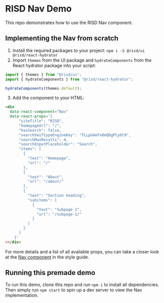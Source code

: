 # RISD Nav Demo

This repo demonstrates how to use the RISD Nav component.

## Implementing the Nav from scratch

1. Install the required packages to your project: `npm i -S @risd/ui @risd/react-hydrator`
2. Import `themes` from the UI package and `hydrateComponents` from the React hydrator package into your script:

```js
import { themes } from "@risd/ui";
import { hydrateComponents } from "@risd/react-hydrator";

hydrateComponents(themes.default);
```

3. Add the component to your HTML:

```html
<div
  data-react-component="Nav"
  data-react-props='{
      "siteTitle": "RISD",
      "homepageUrl": "/",
      "hasSearch": false,
      "searchSwiftypeEngineKey": "TLLpGAeFx8mQDgPCy6t9",
      "searchMaxResults": 4,
      "searchInputPlaceholder": "Search",
      "items": [
        {
          "text": "Homepage",
          "url": "/"
        },
        {
          "text": "About",
          "url": "/about/"
        },
        {
          "text": "Section heading",
          "subitems": [
            {
              "text": "Subpage 1",
              "url": "/subpage-1/"
            }
          ]
        }
      ]
    }'
></div>
```

For more details and a list of all available props, you can take a closer look at the [Nav component](http://develop.styleguide.risd.systems/?path=/story/components-nav--sandbox) in the style guide.

## Running this premade demo

To run this demo, clone this repo and run `npm i` to install all dependencies. Then simply run `npm start` to spin up a dev server to view the Nav implementation.
